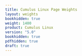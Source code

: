 ```yaml
---
title: Cumulus Linux Page Weights
layout: weights
bookhidden: true
weight: 1400
product: Cumulus Linux
version: "5.0"
bookhidden: true
pdfhidden: true
draft: true
---
```

